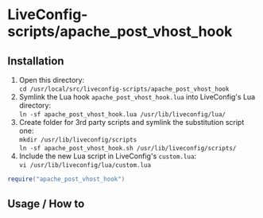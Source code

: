 # LiveConfig-scripts/apache_post_vhost_hook

## Installation

1. Open this directory:  
  `cd /usr/local/src/liveconfig-scripts/apache_post_vhost_hook`
2. Symlink the Lua hook `apache_post_vhost_hook.lua` into LiveConfig's Lua directory:  
  `ln -sf apache_post_vhost_hook.lua /usr/lib/liveconfig/lua/`   
3. Create folder for 3rd party scripts and symlink the substitution script one:  
  `mkdir /usr/lib/liveconfig/scripts`  
  `ln -sf apache_post_vhost_hook.sh /usr/lib/liveconfig/scripts/`  
4. Include the new Lua script in LiveConfig's `custom.lua`:  
  `vi /usr/lib/liveconfig/lua/custom.lua`

```lua
require("apache_post_vhost_hook")
```

## Usage / How to

